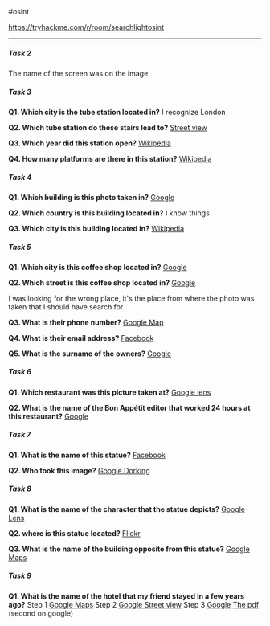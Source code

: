 #osint

https://tryhackme.com/r/room/searchlightosint

---
##### Task 2
The name of the screen was on the image
##### Task 3
**Q1. Which city is the tube station located in?**
I recognize London

**Q2. Which tube station do these stairs lead to?**
[Street view](https://www.google.com/maps/place/Piccadilly+Circus/@51.5099257,-0.1342738,3a,15.2y,78.79h,81.72t/data=!3m7!1e1!3m5!1sDlGIUBQgEjqgSj_pu-ts4Q!2e0!6shttps:%2F%2Fstreetviewpixels-pa.googleapis.com%2Fv1%2Fthumbnail%3Fpanoid%3DDlGIUBQgEjqgSj_pu-ts4Q%26cb_client%3Dmaps_sv.share%26w%3D900%26h%3D600%26yaw%3D78.78907340984324%26pitch%3D8.279865411495166%26thumbfov%3D90!7i16384!8i8192!4m7!3m6!1s0x487604d3e05e54bd:0xa3f4c9ef40a075c3!8m2!3d51.510121!4d-0.1341683!10e5!16zL20vMDFoa19s?coh=205410&entry=ttu)

**Q3. Which year did this station open?**
[Wikipedia](https://en.wikipedia.org/wiki/Piccadilly_Circus_tube_station)

**Q4. How many platforms are there in this station?**
[Wikipedia](https://en.wikipedia.org/wiki/Piccadilly_Circus_tube_station)

##### Task 4
**Q1. Which building is this photo taken in?**
[Google](https://www.google.com/search?q=YVR+Connects&oq=YVR+Connects&gs_lcrp=EgZjaHJvbWUyBggAEEUYOdIBCDI4NTRqMGo3qAIAsAIA&sourceid=chrome&ie=UTF-8#vhid=ZSgTqGtkd3drkM&vssid=l)

**Q2. Which country is this building located in?**
I know things

**Q3. Which city is this building located in?**
[Wikipedia](https://en.wikipedia.org/wiki/Vancouver_International_Airport)

##### Task 5
**Q1. Which city is this coffee shop located in?**
[Google](https://www.google.com/search?sca_esv=c0f137e23ef54b4f&sxsrf=ADLYWII1On0X_ZJvWqPjUjEVIub-76e6OQ:1721923620499&q=The+Edinburgh+Woolen+Mill+Wellmeadow,+Blairgowrie&source=lnms&fbs=AEQNm0Aa4sjWe7Rqy32pFwRj0UkWd8nbOJfsBGGB5IQQO6L3J_TJ4YMS4eRay1mUcjRHkZxfM_W_Ea8OfzIVjDPiLodW-75omF4Gx2Fv1uM27DJ7ydID4-_0I6u68s8NrdX3TP6jIZYTdRIK51rnTTDtpYthexWTABuqWWL4IM4n8CqHqu98Nji8ZyyQ-k0Fo0RpUvVEuHhq&sa=X&ved=2ahUKEwi9t-utycKHAxV1xQIHHbe3Bj0Q0pQJegQIEhAB&biw=1920&bih=959&dpr=1)

**Q2. Which street is this coffee shop located in?**
[Google](https://www.google.com/search?sca_esv=c0f137e23ef54b4f&sxsrf=ADLYWII1On0X_ZJvWqPjUjEVIub-76e6OQ:1721923620499&q=The+Edinburgh+Woolen+Mill+Wellmeadow,+Blairgowrie&source=lnms&fbs=AEQNm0Aa4sjWe7Rqy32pFwRj0UkWd8nbOJfsBGGB5IQQO6L3J_TJ4YMS4eRay1mUcjRHkZxfM_W_Ea8OfzIVjDPiLodW-75omF4Gx2Fv1uM27DJ7ydID4-_0I6u68s8NrdX3TP6jIZYTdRIK51rnTTDtpYthexWTABuqWWL4IM4n8CqHqu98Nji8ZyyQ-k0Fo0RpUvVEuHhq&sa=X&ved=2ahUKEwi9t-utycKHAxV1xQIHHbe3Bj0Q0pQJegQIEhAB&biw=1920&bih=959&dpr=**1**)

I was looking for the wrong place, it's the place from where the photo was taken that I should have search for

**Q3. What is their phone number?**
[Google Map](https://www.google.com/maps/place/The+Wee+Coffee+Shop/@56.592027,-3.3378462,76m/data=!3m1!1e3!4m14!1m7!3m6!1s0x4886146c27c20c01:0xbe536fc9ad20e65e!2sThe+Edinburgh+Woollen+Mill!8m2!3d56.5919256!4d-3.337727!16s%2Fg%2F1tg39p6v!3m5!1s0x4886146c29d4b7d5:0xf5daf15f6bf75e75!8m2!3d56.5921119!4d-3.3376388!16s%2Fg%2F1hc2pcd67?entry=ttu)

**Q4. What is their email address?**
[Facebook](https://www.facebook.com/weecoffeeshop/)

**Q5. What is the surname of the owners?**
[Google](https://www.google.com/search?q=The+Wee+Coffee+Shop+owner&oq=The+Wee+Coffee+Shop+&gs_lcrp=EgZjaHJvbWUqBggBEEUYOzIGCAAQRRg5MgYIARBFGDsyBggCEEUYQDIGCAMQRRhAMgYIBBBFGDwyBggFEEUYPDIGCAYQRRg80gEIMTY3MGowajSoAgCwAgE&sourceid=chrome&ie=UTF-8)


##### Task 6
**Q1. Which restaurant was this picture taken at?**
[Google lens](https://lens.google.com/search?ep=subb&re=df&p=AbrfA8oRxVurZ4_ZlIfukW4lFT2ZZn42K8OFUUZCU08aNhfpTvZAUJ2TJYXrt9fWGufZmKNMwNhjmsIK66io93UOmaKfQC_qEYl1PkEPYA7DuJ_l6wZHMmVvA_zWypOCzF1JZOKPtucE82ChL4pN9Of8TpuWZflpV-1ahpaR63bbOEKdiT_ZiG7LG3En-nr_Z7cxguLPDMEWTb96uQ%3D%3D#lns=W251bGwsbnVsbCxudWxsLG51bGwsbnVsbCxudWxsLG51bGwsIkVrY0tKR05sTmpBelkySmpMVFF6WmpRdE5ERTNaaTFpTVRZekxXUTBZVGMzWmpsaE1URTRaQklmYjNkWVlUVllPRFJSUWsxYVdVUnpaM0puWDBNeFVEWk9jRGszZVVWQ2F3PT0iLG51bGwsbnVsbCxudWxsLDEsbnVsbCxbW11dLG51bGwsWyJiOGY2M2MyMC1kYTBhLTRkMjUtYWUxMy1jMzM4YmY0NWYwODYiXV0=)

**Q2. What is the name of the Bon Appétit editor that worked 24 hours at this restaurant?**
[Google](https://www.google.com/search?q=Bon+App%C3%A9tit+editor+24+hours&client=firefox-b-e&sca_esv=e4dd71f640266e19&ei=1NOrZv7HNIC3i-gPjZOwSA&ved=0ahUKEwj-gauIttSHAxWA2wIHHY0JDAkQ4dUDCBA&uact=5&oq=Bon+App%C3%A9tit+editor+24+hours&gs_lp=Egxnd3Mtd2l6LXNlcnAiHEJvbiBBcHDDqXRpdCBlZGl0b3IgMjQgaG91cnMyBRAhGJ8FSMIZUABY4hhwAHgBkAEAmAGSBKABlQqqAQc3LjIuNS0xuAEDyAEA-AEC-AEBmAIKoALkCsICBRAAGIAEwgIFEC4YgATCAgYQABgWGB7CAhQQLhiABBiXBRjcBBjeBBjfBNgBAcICCBAAGIAEGKIEwgIFECEYoAHCAgcQIRigARgKmAMAugYGCAEQARgUkgcHNy4yLjQtMaAHhSs&sclient=gws-wiz-serp)

##### Task 7
**Q1. What is the name of this statue?**
[Facebook](https://www.facebook.com/thethiefoslo/photos/a.380745675353026/2248372561923652/?type=3)

**Q2. Who took this image?**
[Google Dorking](https://www.google.com/search?q=site%3Awww.visitoslo.com+%22rudolph+the+chrome+nosed+reindeer%22&client=firefox-b-e&sca_esv=e4dd71f640266e19&ei=996rZv6cFJW59u8P5vmB-A0&ved=0ahUKEwi-9MXXwNSHAxWVnP0HHeZ8AN8Q4dUDCBA&uact=5&oq=site%3Awww.visitoslo.com+%22rudolph+the+chrome+nosed+reindeer%22&gs_lp=Egxnd3Mtd2l6LXNlcnAiOnNpdGU6d3d3LnZpc2l0b3Nsby5jb20gInJ1ZG9scGggdGhlIGNocm9tZSBub3NlZCByZWluZGVlciJI22JQzQNY8l1wAXgAkAEAmAEuoAGoAaoBATS4AQPIAQD4AQH4AQKYAgCgAgCYAwCIBgGSBwCgB7QB&sclient=gws-wiz-serp)

##### Task 8
**Q1. What is the name of the character that the statue depicts?**
[Google Lens](https://lens.google.com/search?ep=subb&re=df&p=AbrfA8qz37gnM9RZajZKNTPYOlErIG6siBhb0x05DVKYqugQns713YUBmgJ9N0LRXYixw8kLVWi5DrB409nDExaGX3IMA-at5h8OBadGQqx5e1h9hFWApuBIjGnv8bsd-L-oJUQnkftLPPHiaLxdIhn8k02c0XHlnM-H9bIavOdxMQHpOLVn9THsv7xkm3tTBVJz2zb8C79huKfNjg%3D%3D#lns=W251bGwsbnVsbCxudWxsLG51bGwsbnVsbCxudWxsLG51bGwsIkVrY0tKRGt6Wm1abU5EWXpMV05rTlRJdE5HUmpaaTFpWmpGakxUVmtPVE5tWVdSa1pERTJPUklmYXpOall6SXdRbnAxVjAxVldVUnpaM0puWDBNeFVEWjBaRlZFTWtWQ2F3PT0iLG51bGwsbnVsbCxudWxsLG51bGwsbnVsbCxudWxsLG51bGwsWyIzOGJjOWJmMi0zOTQzLTQ3N2YtOWZkNS03YTNjOGM4OTZjYTMiXV0=)

**Q2. where is this statue located?**
[Flickr](https://www.flickr.com/photos/timevanson/6974619803/in/photostream/)

**Q3. What is the name of the building opposite from this statue?**
[Google Maps](https://www.google.com/maps/place/US+District+Court/@38.8029982,-77.06589,19.33z/data=!4m6!3m5!1s0x89b7b1a8d97cbdbb:0x376540cc3ca906d9!8m2!3d38.8026292!4d-77.0658933!16s%2Fg%2F1tjdh29b?entry=ttu)

##### Task 9
**Q1. What is the name of the hotel that my friend stayed in a few years ago?**
Step 1
[Google Maps](https://www.google.com/maps/place/Riverside+Point/@1.2897583,103.844392,604m/data=!3m1!1e3!4m6!3m5!1s0x31da19fc3bd1e195:0x1c2f99596944d50e!8m2!3d1.2894373!4d103.8441063!16s%2Fg%2F11r8n6fkxr?hl=en&entry=ttu)
Step 2
[Google Street view](https://www.google.com/maps/@1.2912214,103.8452358,3a,75y,307.73h,121.78t/data=!3m7!1e1!3m5!1s9N8BHNyvcaJ1djedCQlntQ!2e0!5s20130601T000000!7i13312!8i6656?hl=en&coh=205409&entry=ttu)
Step 3
[Google](https://www.google.com/search?q=tan+tye+novotel+singapore+closed&client=firefox-b-e&sca_esv=e4dd71f640266e19&ei=huSrZtzQHp2G9u8P4eiF4Qs&hotel_occupancy=2&ved=0ahUKEwjcq5X-xdSHAxUdg_0HHWF0IbwQ4dUDCBA&uact=5&oq=tan+tye+novotel+singapore+closed&gs_lp=Egxnd3Mtd2l6LXNlcnAiIHRhbiB0eWUgbm92b3RlbCBzaW5nYXBvcmUgY2xvc2VkMgUQIRigAUj0D1CRAljHDnABeAGQAQCYAXigAfkEqgEDNi4xuAEDyAEA-AEBmAIIoAKVBcICChAAGLADGNYEGEfCAgUQIRifBcICBBAhGBXCAgcQIRigARgKmAMAiAYBkAYIkgcDNi4yoAfYFw&sclient=gws-wiz-serp)
[The pdf](https://links.sgx.com/FileOpen/CDLHT_Slides_Redevelopment%20of%20NCQ%20and%20Acquisition%20of%20W%20Hotel_Final.ashx?App=Announcement&FileID=586878) (second on google)

